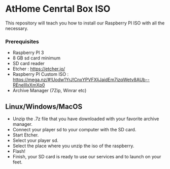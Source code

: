 # AtHome Cenrtal Box ISO
This repository will teach you how to install our Raspberry PI ISO with all the necessary.
### Prerequisites
- Raspberry PI 3
- 8 GB sd card minimum
- SD card reader
- Etcher : https://etcher.io/
- Raspberry PI Custom ISO : https://mega.nz/#!Uodw1YrJ!CnxYPVFXljJaidEm7izqWetv8AUb--REnellIxXmXp0
- Archive Manager (7Zip, Winrar etc)


## Linux/Windows/MacOS
- Unzip the .7z file that you have downloaded with your favorite archive manager.
- Connect your player sd to your computer with the SD card.
- Start Etcher.
- Select your player sd.
- Select the place where you unzip the iso of the raspberry.
- Flash!
- Finish, your SD card is ready to use our services and to launch on your feet.